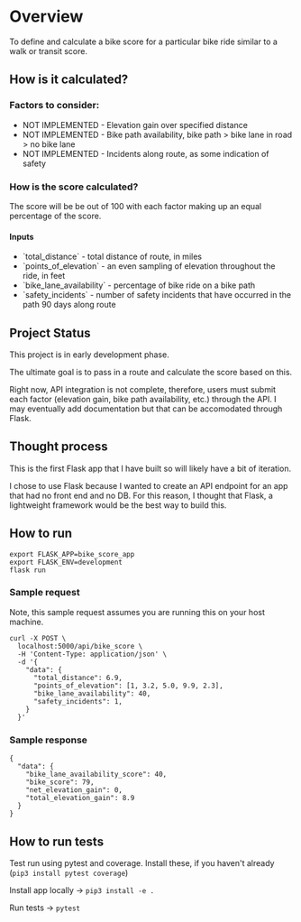 # Overview

To define and calculate a bike score for a particular bike ride similar to a walk or transit score.

## How is it calculated?

### Factors to consider:

<ul>
  <li>NOT IMPLEMENTED - Elevation gain over specified distance</li>
  <li>NOT IMPLEMENTED - Bike path availability, bike path > bike lane in road > no bike lane</li>
  <li>NOT IMPLEMENTED - Incidents along route, as some indication of safety</li>
</ul>

### How is the score calculated?

The score will be be out of 100 with each factor making up an equal percentage of the score.

#### Inputs
<ul>
  <li>`total_distance` - total distance of route, in miles</li>
  <li>`points_of_elevation` - an even sampling of elevation throughout the ride, in feet</li>
  <li>`bike_lane_availability` - percentage of bike ride on a bike path</li>
  <li>`safety_incidents` - number of safety incidents that have occurred in the path 90 days along route</li>
</ul>

## Project Status

This project is in early development phase.

The ultimate goal is to pass in a route and calculate the score based on this.

Right now, API integration is not complete, therefore, users must submit each factor (elevation gain, bike path availability, etc.) through the API. I may eventually add documentation but that can be accomodated through Flask.

## Thought process

This is the first Flask app that I have built so will likely have a bit of iteration.

I chose to use Flask because I wanted to create an API endpoint for an app that had no front end and no DB.  For this reason, I thought that Flask, a lightweight framework would be the best way to build this.

## How to run
```
export FLASK_APP=bike_score_app
export FLASK_ENV=development
flask run
```

### Sample request

Note, this sample request assumes you are running this on your host machine.

```
curl -X POST \
  localhost:5000/api/bike_score \
  -H 'Content-Type: application/json' \
  -d '{
    "data": {
      "total_distance": 6.9,
      "points_of_elevation": [1, 3.2, 5.0, 9.9, 2.3],
      "bike_lane_availability": 40,
      "safety_incidents": 1,
    }
  }'
```

### Sample response

```
{
  "data": {
    "bike_lane_availability_score": 40,
    "bike_score": 79,
    "net_elevation_gain": 0,
    "total_elevation_gain": 8.9
  }
}
```

## How to run tests
Test run using pytest and coverage. Install these, if you haven't already (`pip3 install pytest coverage`)

Install app locally -> `pip3 install -e .`

Run tests -> `pytest`

